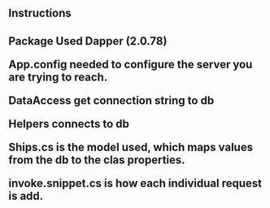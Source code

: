 <h2>Instructions<h2>
Package Used Dapper (2.0.78)<p>
App.config needed to configure the server you are trying to reach.<p>
DataAccess get connection string to db<p>
Helpers connects to db<p>
Ships.cs is the model used, which maps values from the db to the clas properties.<p>
invoke.snippet.cs is how each individual request is add.<p>
